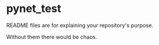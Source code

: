 # pynet_test

README files are for explaining your repository's purpose.

Without them there would be chaos.
